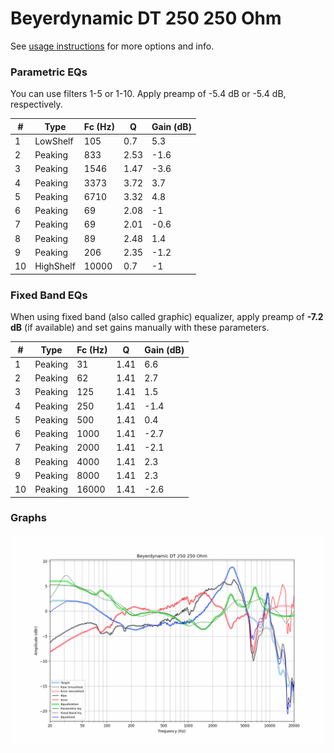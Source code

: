 # Beyerdynamic DT 250 250 Ohm
See [usage instructions](https://github.com/jaakkopasanen/AutoEq#usage) for more options and info.

### Parametric EQs
You can use filters 1-5 or 1-10. Apply preamp of -5.4 dB or -5.4 dB, respectively.

|   # | Type      |   Fc (Hz) |    Q |   Gain (dB) |
|-----|-----------|-----------|------|-------------|
|   1 | LowShelf  |       105 | 0.7  |         5.3 |
|   2 | Peaking   |       833 | 2.53 |        -1.6 |
|   3 | Peaking   |      1546 | 1.47 |        -3.6 |
|   4 | Peaking   |      3373 | 3.72 |         3.7 |
|   5 | Peaking   |      6710 | 3.32 |         4.8 |
|   6 | Peaking   |        69 | 2.08 |        -1   |
|   7 | Peaking   |        69 | 2.01 |        -0.6 |
|   8 | Peaking   |        89 | 2.48 |         1.4 |
|   9 | Peaking   |       206 | 2.35 |        -1.2 |
|  10 | HighShelf |     10000 | 0.7  |        -1   |

### Fixed Band EQs
When using fixed band (also called graphic) equalizer, apply preamp of **-7.2 dB** (if available) and set gains manually with these parameters.

|   # | Type    |   Fc (Hz) |    Q |   Gain (dB) |
|-----|---------|-----------|------|-------------|
|   1 | Peaking |        31 | 1.41 |         6.6 |
|   2 | Peaking |        62 | 1.41 |         2.7 |
|   3 | Peaking |       125 | 1.41 |         1.5 |
|   4 | Peaking |       250 | 1.41 |        -1.4 |
|   5 | Peaking |       500 | 1.41 |         0.4 |
|   6 | Peaking |      1000 | 1.41 |        -2.7 |
|   7 | Peaking |      2000 | 1.41 |        -2.1 |
|   8 | Peaking |      4000 | 1.41 |         2.3 |
|   9 | Peaking |      8000 | 1.41 |         2.3 |
|  10 | Peaking |     16000 | 1.41 |        -2.6 |

### Graphs
![](./Beyerdynamic%20DT%20250%20250%20Ohm.png)
